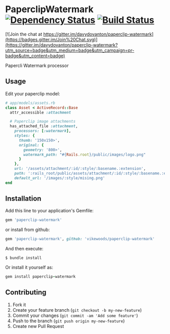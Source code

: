 # PaperclipWatermark [![Dependency Status](https://gemnasium.com/vikewoods/paperclip-watermark.png)](https://gemnasium.com/vikewoods/paperclip-watermark) [![Build Status](https://travis-ci.org/vikewoods/paperclip-watermark.png)](https://travis-ci.org/vikewoods/paperclip-watermark)

[![Join the chat at https://gitter.im/davydovanton/paperclip-watermark](https://badges.gitter.im/Join%20Chat.svg)](https://gitter.im/davydovanton/paperclip-watermark?utm_source=badge&utm_medium=badge&utm_campaign=pr-badge&utm_content=badge)

Papercli Watermark processor

## Usage
Edit your paperclip model:

```ruby
# app/models/assets.rb
class Asset < ActiveRecord::Base
  attr_accessible :attachment

  # Paperclip image attachments
  has_attached_file :attachment,
    processors: [:watermark],
    styles: {
      thumb: '150x150>',
      original: {
        geometry: '800>',
        watermark_path: "#{Rails.root}/public/images/logo.png"
      }
    },
    url: '/assets/attachment/:id/:style/:basename.:extension',
    path: ':rails_root/public/assets/attachment/:id/:style/:basename.:extension',
    default_url: '/images/:style/mising.png'
end

```

## Installation
Add this line to your application's Gemfile:
```ruby
gem 'paperclip-watermark'
```

or install from github:
```ruby
gem 'paperclip-watermark', github: 'vikewoods/paperclip-watermark'
```

And then execute:

    $ bundle install

Or install it yourself as:
```ruby
gem install paperclip-watermark
```

## Contributing
1. Fork it
2. Create your feature branch (`git checkout -b my-new-feature`)
3. Commit your changes (`git commit -am 'Add some feature'`)
4. Push to the branch (`git push origin my-new-feature`)
5. Create new Pull Request
